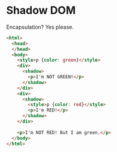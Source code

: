 Shadow DOM
==========

Encapsulation? Yes please.

```html
<html>
  <head>
  </head>
  <body>
    <style>p {color: green}</style>
    <div>
      <shadow>
        <p>I'm NOT GREEN!</p>
      </shadow>
    </div>
    <div>
      <shadow>
        <style>p {color: red}</style>
        <p>I'm RED!</p>
      </shadow>
    </div>
  
    <p>I'm NOT RED! But I am green.</p>
  </body>
</html>
```
